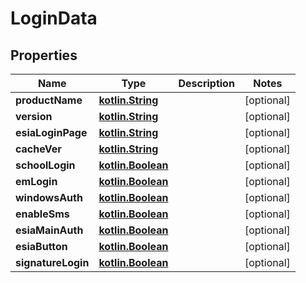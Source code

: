 # LoginData

## Properties
Name | Type | Description | Notes
------------ | ------------- | ------------- | -------------
**productName** | [**kotlin.String**](.md) |  |  [optional]
**version** | [**kotlin.String**](.md) |  |  [optional]
**esiaLoginPage** | [**kotlin.String**](.md) |  |  [optional]
**cacheVer** | [**kotlin.String**](.md) |  |  [optional]
**schoolLogin** | [**kotlin.Boolean**](.md) |  |  [optional]
**emLogin** | [**kotlin.Boolean**](.md) |  |  [optional]
**windowsAuth** | [**kotlin.Boolean**](.md) |  |  [optional]
**enableSms** | [**kotlin.Boolean**](.md) |  |  [optional]
**esiaMainAuth** | [**kotlin.Boolean**](.md) |  |  [optional]
**esiaButton** | [**kotlin.Boolean**](.md) |  |  [optional]
**signatureLogin** | [**kotlin.Boolean**](.md) |  |  [optional]
